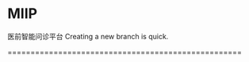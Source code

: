 # MIIP
医前智能问诊平台
Creating a new branch is quick.


===================================================
